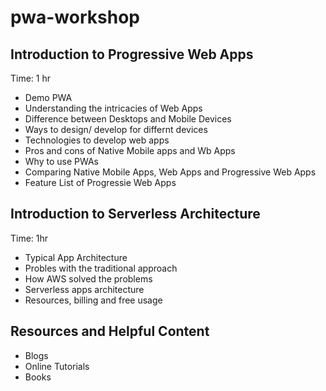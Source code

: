 # pwa-workshop

## Introduction to Progressive Web Apps
Time: 1 hr
- Demo PWA
- Understanding the intricacies of Web Apps
- Difference between Desktops and Mobile Devices
- Ways to design/ develop for differnt devices
- Technologies to develop web apps
- Pros and cons of Native Mobile apps and Wb Apps
- Why to use PWAs
- Comparing Native Mobile Apps, Web Apps and Progressive Web Apps
- Feature List of Progressie Web Apps

## Introduction to Serverless Architecture
Time: 1hr
- Typical App Architecture
- Probles with the traditional approach
- How AWS solved the problems
- Serverless apps architecture
- Resources, billing and free usage

## Resources and Helpful Content
- Blogs
- Online Tutorials
- Books
